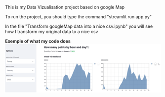 This is my Data Vizualisation project based on google Map



To run the project, you should type the command "streamlit run app.py"

In the file "Transform googleMap data into a nice csv.ipynb" you will see how I transform my original data to a nice csv

**Exemple of what my code does**  
<img src="https://github.com/MatthieuHanania/ProjetDataVizaluation/blob/master/NumberOfPoint.png" alt="drawing" width="900"/>
